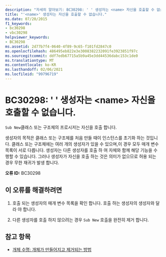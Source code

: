 ```yaml
---
description: "자세히 알아보기: BC30298: ' ' 생성자는 <name> 자신을 호출할 수 없습니다."
title: "'<name>' 생성자는 자신을 호출할 수 없습니다."
ms.date: 07/20/2015
f1_keywords:
- bc30298
- vbc30298
helpviewer_keywords:
- BC30298
ms.assetid: 2d77b7f4-0640-4f89-9c65-f101fd2847c0
ms.openlocfilehash: 486495eb822e3e3008382232091fe3923851f97c
ms.sourcegitcommit: ddf7edb67715a5b9a45e3dd44536dabc153c1de0
ms.translationtype: MT
ms.contentlocale: ko-KR
ms.lasthandoff: 02/06/2021
ms.locfileid: "99796719"
---
```

# <a name="bc30298-constructor-name-cannot-call-itself"></a>BC30298: ' ' 생성자는 \<name> 자신을 호출할 수 없습니다.

`Sub New`클래스 또는 구조체의 프로시저는 자신을 호출 합니다.

 생성자의 목적은 클래스 또는 구조체를 처음 만들 때이 인스턴스를 초기화 하는 것입니다. 클래스 또는 구조체에는 여러 개의 생성자가 있을 수 있으며,이 경우 모두 매개 변수 목록이 서로 다릅니다. 생성자는 다른 생성자를 호출 하 여 자체와 함께 해당 기능을 수행할 수 있습니다. 그러나 생성자가 자신을 호출 하는 것은 의미가 없으므로 허용 되는 경우 무한 재귀가 발생 합니다.

 **오류 ID:** BC30298

## <a name="to-correct-this-error"></a>이 오류를 해결하려면

1. 호출 되는 생성자의 매개 변수 목록을 확인 합니다. 호출 하는 생성자의 생성자와 달라 야 합니다.

2. 다른 생성자를 호출 하지 않으려는 경우 `Sub New` 호출을 완전히 제거 합니다.

## <a name="see-also"></a>참고 항목

- [개체 수명: 개체가 만들어지고 제거되는 방법](../../programming-guide/language-features/objects-and-classes/object-lifetime-how-objects-are-created-and-destroyed.md)
